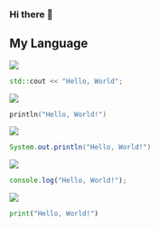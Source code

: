 ### Hi there 👋

## My Language
<img src="https://img.shields.io/badge/C++-00599C?style=for-the-badge&logo=cplusplus&logoColor=white"/></a>
```c++
std::cout << "Hello, World";
```
<img src="https://img.shields.io/badge/Kotlin-7F52FF?style=for-the-badge&logo=kotlin&logoColor=white"/></a>
```kt
println("Hello, World!")
```
<img src="https://img.shields.io/badge/Java-ED8B00?style=for-the-badge&logo=openjdk&logoColor=white"/></a>
```java
System.out.println("Hello, World!")
```
<img src="https://shields.io/badge/TypeScript-3178C6?style=for-the-badge&logo=TypeScript&logoColor=FFF&style=flat-square"/></a>
```ts
console.log("Hello, World!");
```
<img src="https://img.shields.io/badge/Python-3776AB?style=for-the-badge&logo=python&logoColor=white"/></a>
```py
print("Hello, World!")
```

